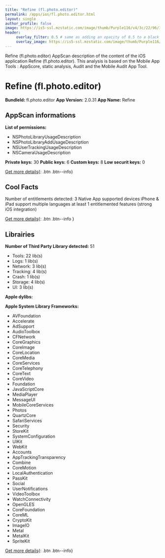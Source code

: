 ```yaml
---
title: "Refine (fl.photo.editor)"
permalink: /apps/ios/fl.photo.editor.html
layout: single
author_profile: false
image: https://is5-ssl.mzstatic.com/image/thumb/Purple116/v4/3c/22/96/3c22960f-bd25-429d-e5cc-0941813e1aab/AppIcon-0-1x_U007emarketing-0-7-0-85-220.png/512x512bb.jpg
header: 
     overlay_filter: 0.5 # same as adding an opacity of 0.5 to a black background
     overlay_image: https://is5-ssl.mzstatic.com/image/thumb/Purple116/v4/3c/22/96/3c22960f-bd25-429d-e5cc-0941813e1aab/AppIcon-0-1x_U007emarketing-0-7-0-85-220.png/512x512bb.jpg
---
```

Refine (fl.photo.editor) AppScan description of the content of the iOS application Refine (fl.photo.editor). This analysis is based on the Mobile App Tools : AppScore, static analysis, Audit and the Mobile Audit App Tool.

# Refine (fl.photo.editor)

**BundleId:** fl.photo.editor
**App Version:** 2.0.31
**App Name:** Refine


## AppScan informations 

**List of permissions:** 
- NSPhotoLibraryUsageDescription
- NSPhotoLibraryAddUsageDescription
- NSUserTrackingUsageDescription
- NSCameraUsageDescription
  
  
**Private keys:** 30
**Public keys:** 6
**Custom keys:** 8
**Low securit keys:** 0
  
[Get more details](/pricing.html){: .btn .btn--info}

## Cool Facts

Number of entitlements detected: 3
Native App
supported devices iPhone & iPad
support multiple languages
at least 1 entitlemented features (strong iOS integration)
  
[Get more details](/pricing.html){: .btn .btn--info }

## Librairies 
**Number of Third Party Library detected:** 51
- Tools: 22 lib(s)
- Logs: 1 lib(s)
- Network: 3 lib(s)
- Tracking: 4 lib(s)
- Crash: 1 lib(s)
- Storage: 4 lib(s)
- UI: 3 lib(s)


**Apple dylibs:**


**Apple System Library Frameworks:**
- AVFoundation
- Accelerate
- AdSupport
- AudioToolbox
- CFNetwork
- CoreGraphics
- CoreImage
- CoreLocation
- CoreMedia
- CoreServices
- CoreTelephony
- CoreText
- CoreVideo
- Foundation
- JavaScriptCore
- MediaPlayer
- MessageUI
- MobileCoreServices
- Photos
- QuartzCore
- SafariServices
- Security
- StoreKit
- SystemConfiguration
- UIKit
- WebKit
- Accounts
- AppTrackingTransparency
- Combine
- CoreMotion
- LocalAuthentication
- PassKit
- Social
- UserNotifications
- VideoToolbox
- WatchConnectivity
- OpenGLES
- CoreFoundation
- CoreML
- CryptoKit
- ImageIO
- Metal
- MetalKit
- SpriteKit


  
[Get more details](/pricing.html){: .btn .btn--info}

